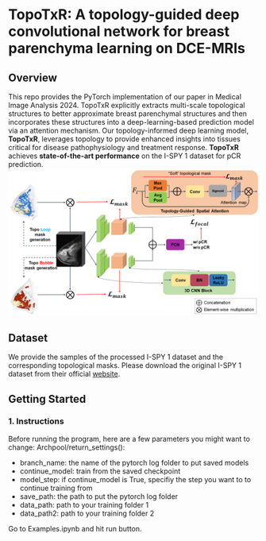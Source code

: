 # TopoTxR: A topology-guided deep convolutional network for breast parenchyma learning on DCE-MRIs #

## Overview
This repo provides the PyTorch implementation of our paper in Medical Image Analysis 2024. TopoTxR explicitly extracts multi-scale topological structures to better approximate breast parenchymal structures and then incorporates these structures into a deep-learning-based prediction model via an attention mechanism. Our topology-informed deep learning model, **TopoTxR**, leverages topology to provide enhanced insights into tissues critical for disease pathophysiology and treatment response. **TopoTxR** achieves **state-of-the-art performance** on the I-SPY 1 dataset for pCR prediction. 
![The pipeline is shown as the following:](Figs/pipeline.png)

## Dataset
We provide the samples of the processed I-SPY 1 dataset and the corresponding topological masks. Please download the original I-SPY 1 dataset from their official [website](https://www.cancerimagingarchive.net/collection/ispy1/).

## Getting Started 

### 1. Instructions ###
Before running the program, here are a few parameters you might want to change:
Archpool/return_settings():
- branch_name: the name of the pytorch log folder to put saved models
- continue_model: train from the saved checkpoint
- model_step: if continue_model is True, specifiy the step you want to to continue training from
- save_path: the path to put the pytorch log folder
- data_path: path to your training folder 1
- data_path2: path to your training folder 2

Go to Examples.ipynb and hit run button.
